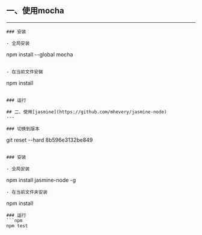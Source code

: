 ## 一、使用mocha
---

```
### 安装

- 全局安装

```
npm install --global mocha
```

- 在当前文件安裝

```
npm install
```

### 运行

## 二、使用[jasmine](https://github.com/mhevery/jasmine-node)
---

### 切换到版本

```
git reset --hard 8b596e3132be849
```

### 安装

- 全局安装
```
npm install jasmine-node -g
```
- 在当前文件夹安装
```
npm install
```
### 运行
```npm
npm test
```